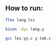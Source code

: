 ## How to run:

```bash
flex lang.lxi
```
```bash
bison -dyv lang.y
```
```bash
gcc lex.yy.c y.tab.c
```
